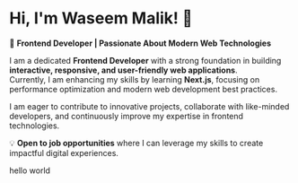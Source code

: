 
<!--
**waseemmalik72/waseemmalik72** is a ✨ _special_ ✨ repository because its `README.md` (this file) appears on your GitHub profile.

Here are some ideas to get you started:

- 🔭 I’m currently working on ...
- 🌱 I’m currently learning ...
- 👯 I’m looking to collaborate on ...
- 🤔 I’m looking for help with ...
- 💬 Ask me about ...
- 📫 How to reach me: ...
- 😄 Pronouns: ...
- ⚡ Fun fact: ...
-->

<div>
<h1>

# Hi, I'm Waseem Malik! 👋

</h1>

<p>

🚀 **Frontend Developer | Passionate About Modern Web Technologies**

I am a dedicated **Frontend Developer** with a strong foundation in building **interactive, responsive, and user-friendly web applications**.  
Currently, I am enhancing my skills by learning **Next.js**, focusing on performance optimization and modern web development best practices.

I am eager to contribute to innovative projects, collaborate with like-minded developers, and continuously improve my expertise in frontend technologies.

💡 **Open to job opportunities** where I can leverage my skills to create impactful digital experiences.

hello world

</p>

</div>

